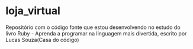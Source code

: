 # loja_virtual
Repositório com o código fonte que estou desenvolvendo no estudo do livro Ruby - Aprenda a programar na linguagem mais divertida, escrito por Lucas Souza(Casa do código)

